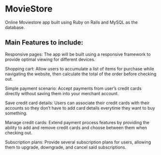 MovieStore
==========

Online Moviestore app built using Ruby on Rails and MySQL as the database.

Main Features to include:
-------------------------

Responsive pages: The app will be built using a responsive framework to provide optimal viewing for different devices.

Shopping cart: Allow users to accumulate a list of items for purchase while navigating the website, then calculate the total of the order before checking out.

Simple payment scenario: Accept payments from user’s credit cards directly without saving them into your merchant account.

Save credit card details: Users can associate their credit cards with their accounts so they don’t have to add card details everytime they want to buy something.

Manage credit cards: Extend payment process features by providing the ability to add and remove credit cards and choose between them when checking out.

Subscription plans: Provide several subscription plans for users, allowing them to upgrade, downgrade, and cancel said subscriptions.